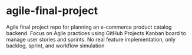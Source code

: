 # agile-final-project
Agile final project repo for planning an e-commerce product catalog backend. Focus on Agile practices using GitHub Projects Kanban board to manage user stories and sprints. No real feature implementation, only backlog, sprint, and workflow simulation
